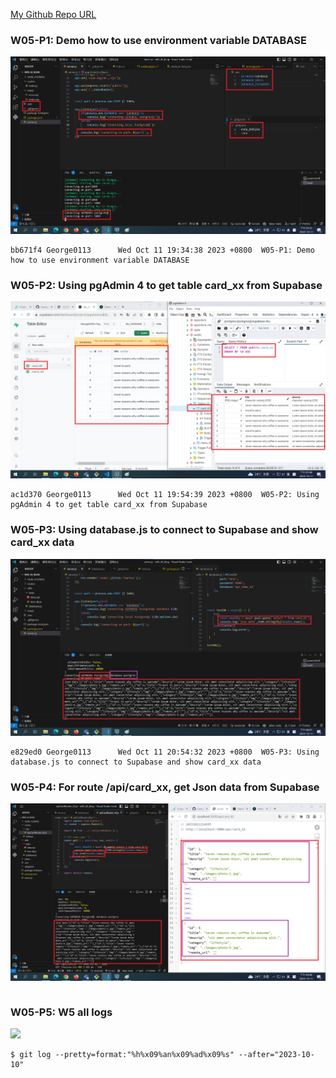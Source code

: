 [My Github Repo URL](https://github.com/George0113/1121-wp1-demo-211410542.git)

### W05-P1: Demo how to use environment variable DATABASE

![](w05-p1.png)

```
bb671f4 George0113      Wed Oct 11 19:34:38 2023 +0800  W05-P1: Demo how to use environment variable DATABASE
```

### W05-P2: Using pgAdmin 4 to get table card_xx from Supabase

![](w05-p2.png)

```
ac1d370 George0113      Wed Oct 11 19:54:39 2023 +0800  W05-P2: Using pgAdmin 4 to get table card_xx from Supabase
```

### W05-P3: Using database.js to connect to Supabase and show card_xx data

![](w05-p3.png)

```
e829ed0 George0113      Wed Oct 11 20:54:32 2023 +0800  W05-P3: Using database.js to connect to Supabase and show card_xx data
```

### W05-P4: For route /api/card_xx, get Json data from Supabase

![](w05-p4.png)

```

```

### W05-P5: W5 all logs

![](w05-p6.png)

```
$ git log --pretty=format:"%h%x09%an%x09%ad%x09%s" --after="2023-10-10"

```
